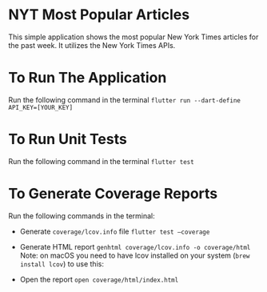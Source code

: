 # NYT Most Popular Articles

This simple application shows the most popular New York Times articles for the past week.
It utilizes the New York Times APIs.

# To Run The Application

Run the following command in the terminal `flutter run --dart-define API_KEY=[YOUR_KEY]`

# To Run Unit Tests

Run the following command in the terminal `flutter test`

# To Generate Coverage Reports

Run the following commands in the terminal:
- Generate `coverage/lcov.info` file `flutter test –coverage`

- Generate HTML report `genhtml coverage/lcov.info -o coverage/html`
  Note: on macOS you need to have lcov installed on your system (`brew install lcov`) to use this:

- Open the report `open coverage/html/index.html`
